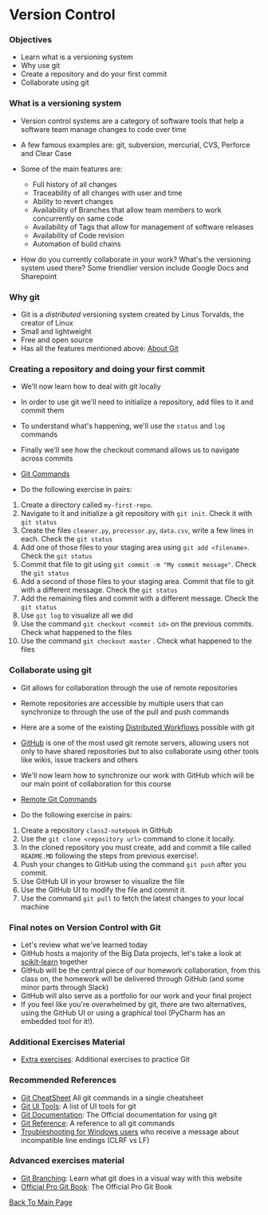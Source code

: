 # Version Control

### Objectives
* Learn what is a versioning system
* Why use git
* Create a repository and do your first commit
* Collaborate using git

### What is a versioning system
* Version control systems are a category of software tools that help a software team manage changes to code over time
* A few famous examples are: git, subversion, mercurial, CVS, Perforce and Clear Case
* Some of the main features are:
  * Full history of all changes
  * Traceability of all changes with user and time
  * Ability to revert changes
  * Availability of Branches that allow team members to work concurrently on same code
  * Availability of Tags that allow for management of software releases
  * Availability of Code revision 
  * Automation of build chains

* How do you currently collaborate in your work? What's the versioning system used there? Some friendlier version include Google Docs and Sharepoint

### Why git
* Git is a *distributed* versioning system created by Linus Torvalds, the creator of Linux
* Small and lightweight
* Free and open source
* Has all the features mentioned above: [About Git](https://git-scm.com/about/)

### Creating a repository and doing your first commit
* We'll now learn how to deal with git locally
* In order to use git we'll need to initialize a repository, add files to it and commit them
* To understand what's happening, we'll use the `status` and `log` commands 
* Finally we'll see how the checkout command allows us to navigate across commits
* [Git Commands](https://github.com/cce-bigdataintro-1160/CEBD-1160-fall-2019-code/blob/master/class2-notebook/6-git_commands.sh)

* Do the following exercise in pairs:
1. Create a directory called `my-first-repo`. 
2. Navigate to it and initialize a git repository with `git init`. Check it with `git status` 
3. Create the files `cleaner.py`, `processor.py`, `data.csv`, write a few lines in each. Check the `git status` 
4. Add one of those files to your staging area using `git add <filename>`. Check the `git status` 
5. Commit that file to git using `git commit -m "My commit message"`. Check the `git status`
6. Add a second of those files to your staging area. Commit that file to git with a different message. Check the `git status` 
7. Add the remaining files and commit with a different message. Check the `git status`
8. Use `git log` to visualize all we did
9. Use the command `git checkout <commit id>` on the previous commits. Check what happened to the files
10. Use the command `git checkout master` . Check what happened to the files

### Collaborate using git
* Git allows for collaboration through the use of remote repositories
* Remote repositories are accessible by multiple users that can synchronize to through the use of the pull and push commands
* Here are a some of the existing [Distributed Workflows](https://git-scm.com/book/en/v2/Distributed-Git-Distributed-Workflows) possible with git
* [GitHub](https://github.com/) is one of the most used git remote servers, allowing users not only to have shared repositories but to also collaborate using other tools like wikis, issue trackers and others
* We'll now learn how to synchronize our work with GitHub which will be our main point of collaboration for this course
* [Remote Git Commands](https://github.com/cce-bigdataintro-1160/CEBD-1160-fall-2019-code/blob/master/class2-notebook/7-git_remote_commands.sh)

* Do the following exercise in pairs: 
1. Create a repository `class2-notebook` in GitHub
2. Use the `git clone <repository url>` command to clone it locally.
3. In the cloned repository you must create, add and commit a file called `README.MD` following the steps from previous exercise!.
4. Push your changes to GitHub using the command `git push` after you commit.
5. Use GitHub UI in your browser to visualize the file
6. Use the GitHub UI to modify the file and commit it.
7. Use the command `git pull` to fetch the latest changes to your local machine

### Final notes on Version Control with Git
* Let's review what we've learned today
* GitHub hosts a majority of the Big Data projects, let's take a look at [scikit-learn](https://github.com/scikit-learn/scikit-learn) together
* GitHub will be the central piece of our homework collaboration, from this class on, the homework will be delivered through GitHub (and some minor parts through Slack)
* GitHub will also serve as a portfolio for our work and your final project
* If you feel like you're overwhelmed by git, there are two alternatives, using the GitHub UI or using a graphical tool (PyCharm has an embedded tool for it!). 

### Additional Exercises Material
* [Extra exercises](./2-git-exercises.md): Additional exercises to practice Git

### Recommended References
* [Git CheatSheet](https://www.atlassian.com/git/tutorials/atlassian-git-cheatsheet) All git commands in a single cheatsheet
* [Git UI Tools](https://git-scm.com/downloads/guis/): A list of UI tools for git
* [Git Documentation](https://git-scm.com/doc): The Official documentation for using git
* [Git Reference](https://git-scm.com/docs): A reference to all git commands
* [Troubleshooting for Windows users](https://help.github.com/en/articles/configuring-git-to-handle-line-endings) who receive a message about incompatible line endings (CLRF vs LF)

### Advanced exercises material
* [Git Branching](https://learngitbranching.js.org/): Learn what git does in a visual way with this website
* [Official Pro Git Book](https://git-scm.com/book/en/v2): The Official Pro Git Book

[Back To Main Page](./index.md)